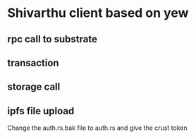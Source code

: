 # Shivarthu client based on yew

## rpc call to substrate
## transaction
## storage call
## ipfs file upload
Change the auth.rs.bak file to auth.rs and give the crust token